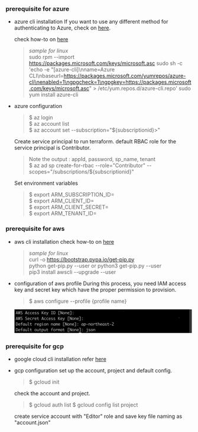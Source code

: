 ### prerequisite for azure

* azure cli installation
  If you want to use any different method for authenticating to Azure, check on [here](https://www.terraform.io/docs/providers/azurerm/auth/azure_cli.html).
  
  check how-to on [here](https://docs.microsoft.com/en-us/cli/azure/install-azure-cli?view=azure-cli-latest)

  > *sample for linux*   
  > sudo rpm --import https://packages.microsoft.com/keys/microsoft.asc
  > sudo sh -c 'echo -e "[azure-cli]\nname=Azure CLI\nbaseurl=https://packages.microsoft.com/yumrepos/azure-cli\nenabled=1\ngpgcheck=1\ngpgkey=https://packages.microsoft.com/keys/microsoft.asc" > /etc/yum.repos.d/azure-cli.repo'
  > sudo yum install azure-cli
  
* azure configuration
  > $ az login  
  > $ az account list   
  > $ az account set --subscription="${subscriptionid}>" 
  
  Create service principal to run terraform. default RBAC role for the service principal is Contributor.  
  > Note the output : appId, password, sp_name, tenant  
  > $ az ad sp create-for-rbac --role="Contributor" --scopes="/subscriptions/${subscriptionid}"  

  Set environment variables
  > $ export ARM_SUBSCRIPTION_ID=  
  > $ export ARM_CLIENT_ID=  
  > $ export ARM_CLIENT_SECRET=  
  > $ export ARM_TENANT_ID=  


### prerequisite for aws

* aws cli installation
  check how-to on [here](https://docs.aws.amazon.com/cli/latest/userguide/cli-chap-install.html)  
  
  > *sample for linux*  
  > curl -o https://bootstrap.pypa.io/get-pip.py  
  > python get-pip.py --user or python3 get-pip.py --user  
  > pip3 install awscli --upgrade --user  


* configuration of aws profile
  During this process, you need IAM access key and secret key which have the proper permission to provision. 
  > $ aws configure --profile {profile name}  
  
  ![output](images/awsconfigure.png)
  

### prerequisite for gcp 
* google cloud cli installation
  refer [here](https://cloud.google.com/sdk/) 

* gcp configuration
  set up the account, project and default config. 
  > $ gcloud init 

  check the account and project.
  > $ gcloud auth list
  > $ gcloud config list project 

  create service account with "Editor" role and save key file naming as "account.json"

